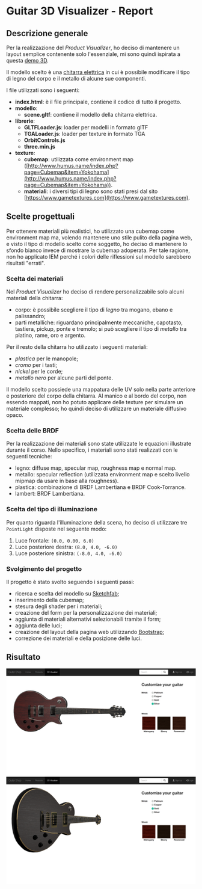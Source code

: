 # Guitar 3D Visualizer - Report

## Descrizione generale
Per la realizzazione del *Product Visualizer*, ho deciso di mantenere un layout semplice contenente solo l'essenziale, mi sono quindi ispirata a questa [demo 3D](https://threekit.com/3d-product-demos/mens-polo-shirt-clothing/).

Il modello scelto è una [chitarra elettrica](https://sketchfab.com/models/7ab6e59ba93b46bd8afa981fef92f114) in cui è possibile modificare il tipo di legno del corpo e il metallo di alcune sue componenti.

I file utilizzati sono i seguenti: 
- **index.html**: è il file principale, contiene il codice di tutto il progetto.
- **modello**:
	- **scene.gltf**: contiene il modello della chitarra elettrica.
- **librerie**:
	- **GLTFLoader.js**: loader per modelli in formato glTF
	- **TGALoader.js**: loader per texture in formato TGA
	- **OrbitControls.js**
	- **three.min.js**
- **texture**: 
	- **cubemap**: utilizzata come environment map ([http://www.humus.name/index.php?page=Cubemap&item=Yokohama](http://www.humus.name/index.php?page=Cubemap&item=Yokohama)).
	- **materiali**: i diversi tipi di legno sono stati presi dal sito [https://www.gametextures.com](https://www.gametextures.com).

## Scelte progettuali
Per ottenere materiali più realistici, ho utilizzato una cubemap come environment map ma, volendo mantenere uno stile pulito della pagina web, e visto il tipo di modello scelto come soggetto, ho deciso di mantenere lo sfondo bianco invece di mostrare la cubemap adoperata. Per tale ragione, non ho applicato IEM perché i colori delle riflessioni sul modello sarebbero risultati "errati".

### Scelta dei materiali
Nel *Product Visualizer* ho deciso di rendere personalizzabile solo alcuni materiali della chitarra:
- corpo: è possibile scegliere il tipo di *legno* tra mogano, ebano e palissandro;
- parti metalliche: riguardano principalmente meccaniche, capotasto, tastiera, pickup, ponte e tremolo; si può scegliere il tipo di *metallo* tra platino, rame, oro e argento.

Per il resto della chitarra ho utilizzato i seguenti materiali: 
- *plastica* per le manopole;
- *cromo* per i tasti;
- *nickel* per le corde;
- *metallo nero* per alcune parti del ponte.

Il modello scelto possiede una mappatura delle UV solo nella parte anteriore e posteriore del corpo della chitarra. Al manico e al bordo del corpo, non essendo mappati, non ho potuto applicare delle texture per simulare un materiale complesso; ho quindi deciso di utilizzare un materiale diffusivo opaco.

### Scelta delle BRDF
Per la realizzazione dei materiali sono state utilizzate le equazioni illustrate durante il corso. Nello specifico, i materiali sono stati realizzati con le seguenti tecniche: 
- legno: diffuse map, specular map, roughness map e normal map.
- metallo: specular reflection (utilizzata environment map e scelto livello mipmap da usare in base alla roughness).
- plastica: combinazione di BRDF Lambertiana e BRDF Cook-Torrance.
- lambert: BRDF Lambertiana.

### Scelta del tipo di illuminazione
Per quanto riguarda l'illuminazione della scena, ho deciso di utilizzare tre `PointLight` disposte nel seguente modo: 
1. Luce frontale: `(0.0, 0.00, 6.0)`
2. Luce posteriore destra: `(8.0, 4.0, -6.0)`
3. Luce posteriore sinistra: `(-8.0, 4.0, -6.0)`

### Svolgimento del progetto
Il progetto è stato svolto seguendo i seguenti passi: 
- ricerca e scelta del modello su [Sketchfab](https://sketchfab.com/);
- inserimento della cubemap;
- stesura degli shader per i materiali; 
- creazione del form per la personalizzazione dei materiali;
- aggiunta di materiali alternativi selezionabili tramite il form;
- aggiunta delle luci;
- creazione del layout della pagina web utilizzando [Bootstrap](http://getbootstrap.com);
- correzione dei materiali e della posizione delle luci.

## Risultato
![Immagine di default](textures/img/default.png)
![Immagine custom](textures/img/customized.png)